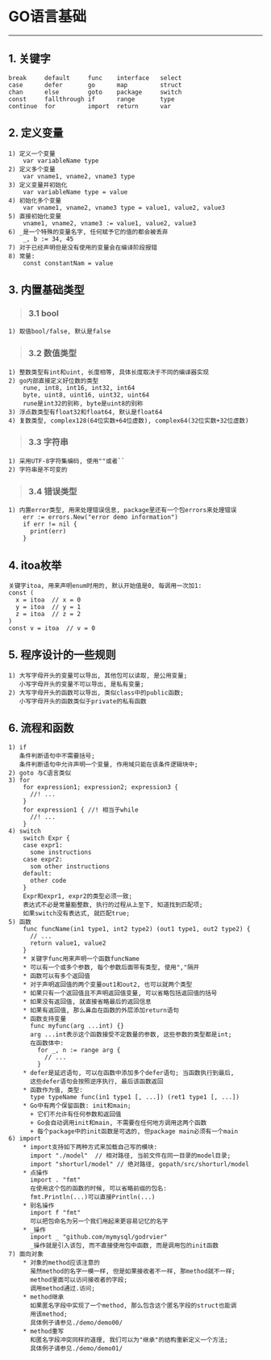 # **GO语言基础** #
***

## **1. 关键字** ##
    break     default     func    interface   select
    case      defer       go      map         struct 
    chan      else        goto    package     switch
    const     fallthrough if      range       type
    continue  for         import  return      var



## **2. 定义变量** ##
    1) 定义一个变量
        var variableName type 
    2) 定义多个变量
        var vname1, vname2, vname3 type
    3) 定义变量并初始化
        var variableName type = value 
    4) 初始化多个变量
        var vname1, vname2, vname3 type = value1, value2, value3
    5) 直接初始化变量
        vname1, vname2, vname3 := value1, value2, value3 
    6) _是一个特殊的变量名字, 任何赋予它的值的都会被丢弃
        _, b := 34, 45
    7) 对于已经声明但是没有使用的变量会在编译阶段报错
    8) 常量:
        const constantNam = value 




## **3. 内置基础类型** ##
> ### **3.1 bool** ###
    1) 取值bool/false, 默认是false 
> ### **3.2 数值类型** ###
    1) 整数类型有int和uint, 长度相等, 具体长度取决于不同的编译器实现 
    2) go内部直接定义好位数的类型
        rune, int8, int16, int32, int64 
        byte, uint8, uint16, uint32, uint64 
        rune是int32的别称, byte是uint8的别称
    3) 浮点数类型有float32和float64, 默认是float64
    4) 复数类型, complex128(64位实数+64位虚数), complex64(32位实数+32位虚数)
> ### **3.3 字符串** ###
    1) 采用UTF-8字符集编码, 使用""或者``
    2) 字符串是不可变的
> ### **3.4 错误类型** ###
    1) 内置error类型, 用来处理错误信息, package里还有一个包errors来处理错误
        err := errors.New("error demo information")
        if err != nil {
          print(err)
        }



## **4. itoa枚举** ##
    关键字itoa, 用来声明enum时用的, 默认开始值是0, 每调用一次加1:
    const (
      x = itoa  // x = 0
      y = itoa  // y = 1
      z = itoa  // z = 2
    ) 
    const v = itoa  // v = 0


## **5. 程序设计的一些规则** ##
    1) 大写字母开头的变量可以导出, 其他包可以读取, 是公用变量; 
       小写字母开头的变量不可以导出, 是私有变量;
    2) 大写字母开头的函数可以导出, 类似class中的public函数; 
       小写字母开头的函数类似于private的私有函数



## **6. 流程和函数** ##
    1) if
       条件判断语句中不需要括号;
       条件判断语句中允许声明一个变量, 作用域只能在该条件逻辑块中;
    2) goto 与C语言类似 
    3) for 
        for expression1; expression2; expression3 {
          //! ... 
        }
        for expression1 { //! 相当于while 
          //! ...
        }
    4) switch 
        switch Expr {
        case expr1:
          some instructions
        case expr2:
          som other instructions 
        default:
          other code
        }
        Expr和expr1, expr2的类型必须一致;
        表达式不必是常量豁整数, 执行的过程从上至下, 知道找到匹配项;
        如果switch没有表达式, 就匹配true;
    5) 函数
        func funcName(in1 type1, int2 type2) (out1 type1, out2 type2) {
          // ...
          return value1, value2
        }
        * 关键字func用来声明一个函数funcName
        * 可以有一个或多个参数, 每个参数后面带有类型, 使用","隔开
        * 函数可以有多个返回值
        * 对于声明返回值的两个变量out1和out2, 也可以就两个类型
        * 如果只有一个返回值且不声明返回值变量, 可以省略包括返回值的括号
        * 如果没有返回值, 就直接省略最后的返回信息
        * 如果有返回值, 那么鼻血在函数的外层添加return语句
        * 函数支持变量
          func myfunc(arg ...int) {}
          arg ...int表示这个函数接受不定数量的参数, 这些参数的类型都是int;
          在函数体中:
            for _, n := range arg {
              // ...
            }
        * defer是延迟语句, 可以在函数中添加多个defer语句; 当函数执行到最后,
          这些defer语句会按照逆序执行, 最后该函数返回
        * 函数作为值, 类型:
          type typeName func(in1 type1 [, ...]) (ret1 type1 [, ...])
        * Go中有两个保留函数: init和main; 
          + 它们不允许有任何参数和返回值
          + Go会自动调用init和main, 不需要在任何地方调用这两个函数
          + 每个package中的init函数是可选的, 但package main必须有一个main 
    6) import
        * import支持如下两种方式来加载自己写的模块:
          import "./model"  // 相对路径, 当前文件在同一目录的model目录;
          import "shorturl/model" // 绝对路径, gopath/src/shorturl/model
        * 点操作
          import . "fmt"
          在使用这个包的函数的时候, 可以省略前缀的包名:
          fmt.Println(...)可以直接Println(...)
        * 别名操作
          import f "fmt"
          可以把包命名为另一个我们用起来更容易记忆的名字
        * _操作
          import _ "github.com/mymysql/godrvier"
          _操作就是引入该包, 而不直接使用包中函数, 而是调用包的init函数 
    7) 面向对象
        * 对象的method应该注意的
          虽然method的名字一模一样, 但是如果接收者不一样, 那method就不一样;
          method里面可以访问接收者的字段;
          调用method通过.访问;
        * method继承
          如果匿名字段中实现了一个method, 那么包含这个匿名字段的struct也能调
          用该method;
          具体例子请参见./demo/demo00/
        * method重写
          和匿名字段冲突同样的道理, 我们可以为"继承"的结构重新定义一个方法;
          具体例子请参见./demo/demo01/
